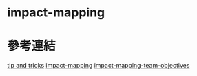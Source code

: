 # impact-mapping



# 參考連結
[tip and tricks](https://www.impactmapping.org/tips-and-tricks.html)
[impact-mapping](https://mddns.nl/book-report/impact-mapping-gojko-adzic/)
[impact-mapping-team-objectives](https://nomad8.com/articles/impact-mapping-team-objectives)